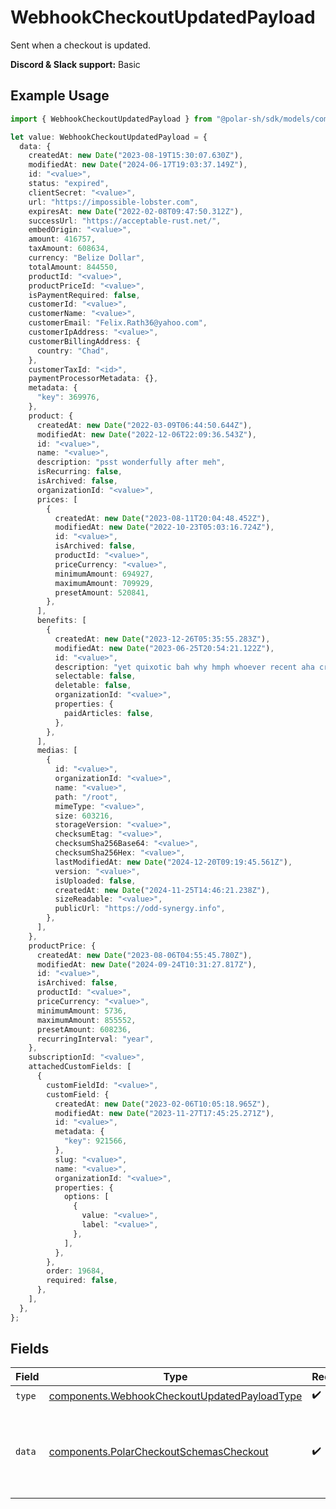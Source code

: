 # WebhookCheckoutUpdatedPayload

Sent when a checkout is updated.

**Discord & Slack support:** Basic

## Example Usage

```typescript
import { WebhookCheckoutUpdatedPayload } from "@polar-sh/sdk/models/components";

let value: WebhookCheckoutUpdatedPayload = {
  data: {
    createdAt: new Date("2023-08-19T15:30:07.630Z"),
    modifiedAt: new Date("2024-06-17T19:03:37.149Z"),
    id: "<value>",
    status: "expired",
    clientSecret: "<value>",
    url: "https://impossible-lobster.com",
    expiresAt: new Date("2022-02-08T09:47:50.312Z"),
    successUrl: "https://acceptable-rust.net/",
    embedOrigin: "<value>",
    amount: 416757,
    taxAmount: 608634,
    currency: "Belize Dollar",
    totalAmount: 844550,
    productId: "<value>",
    productPriceId: "<value>",
    isPaymentRequired: false,
    customerId: "<value>",
    customerName: "<value>",
    customerEmail: "Felix.Rath36@yahoo.com",
    customerIpAddress: "<value>",
    customerBillingAddress: {
      country: "Chad",
    },
    customerTaxId: "<id>",
    paymentProcessorMetadata: {},
    metadata: {
      "key": 369976,
    },
    product: {
      createdAt: new Date("2022-03-09T06:44:50.644Z"),
      modifiedAt: new Date("2022-12-06T22:09:36.543Z"),
      id: "<value>",
      name: "<value>",
      description: "psst wonderfully after meh",
      isRecurring: false,
      isArchived: false,
      organizationId: "<value>",
      prices: [
        {
          createdAt: new Date("2023-08-11T20:04:48.452Z"),
          modifiedAt: new Date("2022-10-23T05:03:16.724Z"),
          id: "<value>",
          isArchived: false,
          productId: "<value>",
          priceCurrency: "<value>",
          minimumAmount: 694927,
          maximumAmount: 709929,
          presetAmount: 520841,
        },
      ],
      benefits: [
        {
          createdAt: new Date("2023-12-26T05:35:55.283Z"),
          modifiedAt: new Date("2023-06-25T20:54:21.122Z"),
          id: "<value>",
          description: "yet quixotic bah why hmph whoever recent aha crossly",
          selectable: false,
          deletable: false,
          organizationId: "<value>",
          properties: {
            paidArticles: false,
          },
        },
      ],
      medias: [
        {
          id: "<value>",
          organizationId: "<value>",
          name: "<value>",
          path: "/root",
          mimeType: "<value>",
          size: 603216,
          storageVersion: "<value>",
          checksumEtag: "<value>",
          checksumSha256Base64: "<value>",
          checksumSha256Hex: "<value>",
          lastModifiedAt: new Date("2024-12-20T09:19:45.561Z"),
          version: "<value>",
          isUploaded: false,
          createdAt: new Date("2024-11-25T14:46:21.238Z"),
          sizeReadable: "<value>",
          publicUrl: "https://odd-synergy.info",
        },
      ],
    },
    productPrice: {
      createdAt: new Date("2023-08-06T04:55:45.780Z"),
      modifiedAt: new Date("2024-09-24T10:31:27.817Z"),
      id: "<value>",
      isArchived: false,
      productId: "<value>",
      priceCurrency: "<value>",
      minimumAmount: 5736,
      maximumAmount: 855552,
      presetAmount: 608236,
      recurringInterval: "year",
    },
    subscriptionId: "<value>",
    attachedCustomFields: [
      {
        customFieldId: "<value>",
        customField: {
          createdAt: new Date("2023-02-06T10:05:18.965Z"),
          modifiedAt: new Date("2023-11-27T17:45:25.271Z"),
          id: "<value>",
          metadata: {
            "key": 921566,
          },
          slug: "<value>",
          name: "<value>",
          organizationId: "<value>",
          properties: {
            options: [
              {
                value: "<value>",
                label: "<value>",
              },
            ],
          },
        },
        order: 19684,
        required: false,
      },
    ],
  },
};
```

## Fields

| Field                                                                                                        | Type                                                                                                         | Required                                                                                                     | Description                                                                                                  |
| ------------------------------------------------------------------------------------------------------------ | ------------------------------------------------------------------------------------------------------------ | ------------------------------------------------------------------------------------------------------------ | ------------------------------------------------------------------------------------------------------------ |
| `type`                                                                                                       | [components.WebhookCheckoutUpdatedPayloadType](../../models/components/webhookcheckoutupdatedpayloadtype.md) | :heavy_check_mark:                                                                                           | N/A                                                                                                          |
| `data`                                                                                                       | [components.PolarCheckoutSchemasCheckout](../../models/components/polarcheckoutschemascheckout.md)           | :heavy_check_mark:                                                                                           | Checkout session data retrieved using an access token.                                                       |